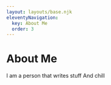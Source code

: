 ```yaml
---
layout: layouts/base.njk
eleventyNavigation:
  key: About Me
  order: 3
---
```

# About Me

I am a person that writes stuff
And chill

